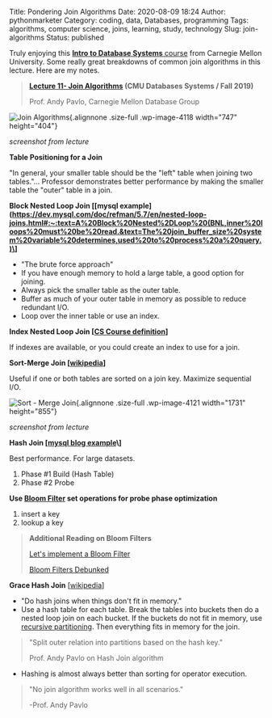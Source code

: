 Title: Pondering Join Algorithms
Date: 2020-08-09 18:24
Author: pythonmarketer
Category: coding, data, Databases, programming
Tags: algorithms, computer science, joins, learning, study, technology
Slug: join-algorithms
Status: published

Truly enjoying this [**Intro to Database Systems** course](https://www.youtube.com/playlist?list=PLSE8ODhjZXjbohkNBWQs_otTrBTrjyohi) from Carnegie Mellon University. Some really great breakdowns of common join algorithms in this lecture. Here are my notes.

> **[Lecture 11- Join Algorithms](https://www.youtube.com/watch?v=nUwT7PEQ49o&list=PLSE8ODhjZXjbohkNBWQs_otTrBTrjyohi&index=11) (CMU Databases Systems / Fall 2019)**
>
> Prof. Andy Pavlo, Carnegie Mellon Database Group

![Join Algorithms](https://pythonmarketer.files.wordpress.com/2020/08/join-algorithms.png){.alignnone .size-full .wp-image-4118 width="747" height="404"}

*screenshot from lecture*

**Table Positioning for a Join**

"In general, your smaller table should be the "left" table when joining two tables."... Professor demonstrates better performance by making the smaller table the "outer" table in a join.

**Block Nested Loop Join \[[mysql example](https://dev.mysql.com/doc/refman/5.7/en/nested-loop-joins.html#:~:text=A%20Block%20Nested%2DLoop%20(BNL,inner%20loops%20must%20be%20read.&text=The%20join_buffer_size%20system%20variable%20determines,used%20to%20process%20a%20query.)\]**

-   "The brute force approach"
-   If you have enough memory to hold a large table, a good option for joining.
-   Always pick the smaller table as the outer table.
-   Buffer as much of your outer table in memory as possible to reduce redundant I/O.
-   Loop over the inner table or use an index.

**Index Nested Loop Join \[[CS Course definition](https://www.cs.carleton.edu/faculty/dmusicant/cs347f03/proj3/)\]**

If indexes are available, or you could create an index to use for a join.

**Sort-Merge Join \[[wikipedia](https://en.wikipedia.org/wiki/Sort-merge_join)\]**

Useful if one or both tables are sorted on a join key. Maximize sequential I/O.

![Sort - Merge Join](https://pythonmarketer.files.wordpress.com/2020/08/sort-merge-join-1.png){.alignnone .size-full .wp-image-4121 width="1731" height="855"}

*screenshot from lecture*

**Hash Join \[[mysql blog example](https://mysqlserverteam.com/hash-join-in-mysql-8/#:~:text=Hash%20join%20is%20a%20way,inputs%20can%20fit%20in%20memory.)\]**

Best performance. For large datasets.

1.  Phase #1 Build (Hash Table)
2.  Phase #2 Probe

**Use [Bloom Filter](https://en.wikipedia.org/wiki/Bloom_filter) set operations for probe phase optimization**

1.  insert a key
2.  lookup a key

> **Additional Reading on Bloom Filters**
>
> [Let's implement a Bloom Filter](https://onatm.dev/2020/08/10/let-s-implement-a-bloom-filter/)
>
> [Bloom Filters Debunked](https://gopiandcode.uk/logs/log-bloomfilters-debunked.html)

**Grace Hash Join** \[[wikipedia](https://en.wikipedia.org/wiki/Hash_join#Grace_hash_join)\]

-   "Do hash joins when things don't fit in memory."
-   Use a hash table for each table. Break the tables into buckets then do a nested loop join on each bucket. If the buckets do not fit in memory, use [recursive partitioning](https://en.wikipedia.org/wiki/Recursive_partitioning#:~:text=Recursive%20partitioning%20is%20a%20statistical,on%20several%20dichotomous%20independent%20variables.). Then everything fits in memory for the join.

> "Split outer relation into partitions based on the hash key."
>
> Prof. Andy Pavlo on Hash Join algorithm

-   Hashing is almost always better than sorting for operator execution.

> "No join algorithm works well in all scenarios."
>
> -Prof. Andy Pavlo
